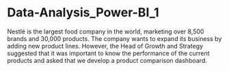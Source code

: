 # Data-Analysis_Power-BI_1
Nestlé is the largest food company in the world, marketing over 8,500 brands and 30,000 products. The company wants to expand its business by adding new product lines. However, the Head of Growth and Strategy suggested that it was important to know the performance of the current products and asked that we develop a product comparison dashboard.
